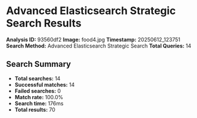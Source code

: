 # Advanced Elasticsearch Strategic Search Results

**Analysis ID:** 93560df2
**Image:** food4.jpg
**Timestamp:** 20250612_123751
**Search Method:** Advanced Elasticsearch Strategic Search
**Total Queries:** 14

## Search Summary

- **Total searches:** 14
- **Successful matches:** 14
- **Failed searches:** 0
- **Match rate:** 100.0%
- **Search time:** 176ms
- **Total results:** 70

